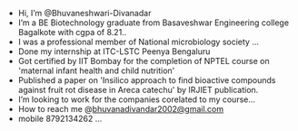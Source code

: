 -  Hi, I’m @Bhuvaneshwari-Divanadar
-  I’m a BE Biotechnology graduate from Basaveshwar Engineering college Bagalkote with cgpa of 8.21..
-  I was a professional member of National microbiology society ...
-  Done my internship at ITC-LSTC Peenya Bengaluru
-  Got certified by IIT Bombay for the completion of NPTEL course on 'maternal infant health and child nutrition'
-  Published a paper on 'Insilico approach to find bioactive compounds against fruit rot disease in Areca catechu' by IRJIET publication.
-  I’m looking to work for the companies corelated to my course...
-  How to reach me @bhuvanadivandar2002@gmail.com
- mobile 8792134262 ...
  
  

<!---
Bhuvaneshwari-Divanadar/Bhuvaneshwari-Divanadar is a ✨ special ✨ repository because its `README.md` (this file) appears on your GitHub profile.
You can click the Preview link to take a look at your changes.
--->
